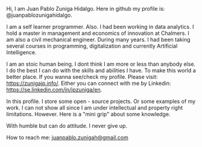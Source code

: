 Hi, I am Juan Pablo Zuniga Hidalgo. Here in github my profile is: @juanpablozunigahidalgo. 

I am a self learner programmer. Also. I had been working in data analytics. I hold a master in management and economics of innovation at Chalmers. I am also a civil mechanical engineer. During many years. I had been taking several courses in programming, digitalization and currently Artificial Intelligence. 

I am an stoic human being. I dont think I am more or less than anybody else. I do the best I can do with the skills and abilities I have. To make this world a better place. If you wanna see/check my profile. Please visit: https://zunigajp.info/. Either you can connect with me by Linkedin: https://se.linkedin.com/in/jpzuniga/en. 

In this profile. I store some open - source projects. Or some examples of my work. I can not show all since I am under intellectual and property right limitations. However. Here is a "mini grip" about some knowledge. 

With humble but can do attitude. I never give up. 

How to reach me: juanpablo.zunigah@gmail.com
